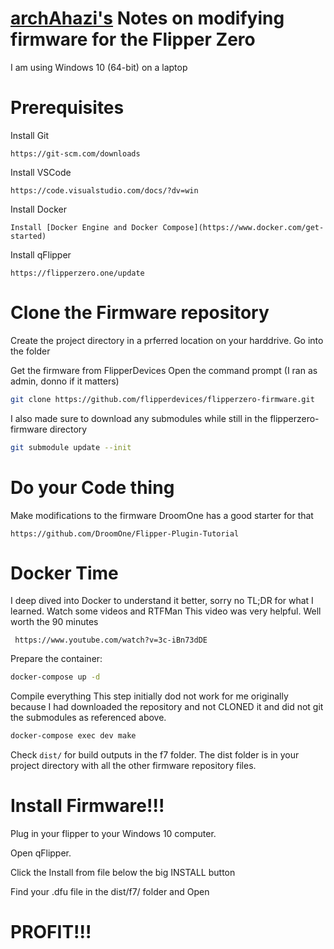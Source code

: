 # [archAhazi's](https://github.com/archAhazi/FlipperZeroBuildNotes) Notes on modifying firmware for the Flipper Zero

I am using Windows 10 (64-bit) on a laptop

# Prerequisites

Install Git

    https://git-scm.com/downloads

Install VSCode

    https://code.visualstudio.com/docs/?dv=win
    
Install Docker

    Install [Docker Engine and Docker Compose](https://www.docker.com/get-started)
    
Install qFlipper

    https://flipperzero.one/update
    
# Clone the Firmware repository

Create the project directory in a prferred location on your harddrive.
Go into the folder

Get the firmware from FlipperDevices
Open the command prompt (I ran as admin, donno if it matters)
```sh
git clone https://github.com/flipperdevices/flipperzero-firmware.git
```

I also made sure to download any submodules while still in the flipperzero-firmware directory
```sh
git submodule update --init
```
#  Do your Code thing

Make modifications to the firmware
    DroomOne has a good starter for that
    
    https://github.com/DroomOne/Flipper-Plugin-Tutorial
    
#  Docker Time

I deep dived into Docker to understand it better, sorry no TL;DR for what I learned.
Watch some videos and RTFMan
     This video was very helpful.  Well worth the 90 minutes 
     
     https://www.youtube.com/watch?v=3c-iBn73dDE
     
Prepare the container:

 ```sh
 docker-compose up -d
 ```

Compile everything
    This step initially dod not work for me originally because I had downloaded the repository and not CLONED it 
    and did not git the submodules as referenced above.
```sh
docker-compose exec dev make
```

Check `dist/` for build outputs in the f7 folder.
The dist folder is in your project directory with all the other firmware repository files.

# Install Firmware!!!

Plug in your flipper to your Windows 10 computer.

Open qFlipper.

Click the Install from file below the big INSTALL button

Find your .dfu file in the dist/f7/ folder and Open

# PROFIT!!!
